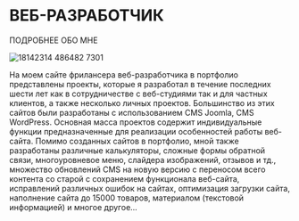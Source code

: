 # ВЕБ-РАЗРАБОТЧИК 
ПОДРОБНЕЕ ОБО МНЕ 

![18142314 486482 7301](https://user-images.githubusercontent.com/74486961/99239379-0693cc00-280c-11eb-891c-e32c4cc8f219.jpeg)

На моем сайте фрилансера веб-разработчика в портфолио представлены проекты, которые я разработал в течение последних шести лет как в сотрудничестве с веб-студиями так и для частных клиентов, а также несколько личных проектов. Большинство из этих сайтов были разработаны с использованием CMS Joomla, CMS WordPress. Основная масса проектов содержит индивидуальные функции предназначенные для реализации особенностей работы веб-сайта. Помимо созданных сайтов в портфолио, мной также разработаны различные калькуляторы, сложные формы обратной связи, многоуровневое меню, слайдера изображений, отзывов и тд., множество обновлений CMS на новую версию с переносом всего контента со старой с сохранением функционала веб-сайта, исправлений различных ошибок на сайтах, оптимизация загрузки сайта, наполнение сайта до 15000 товаров, материалом (текстовой информацией) и многое другое...
